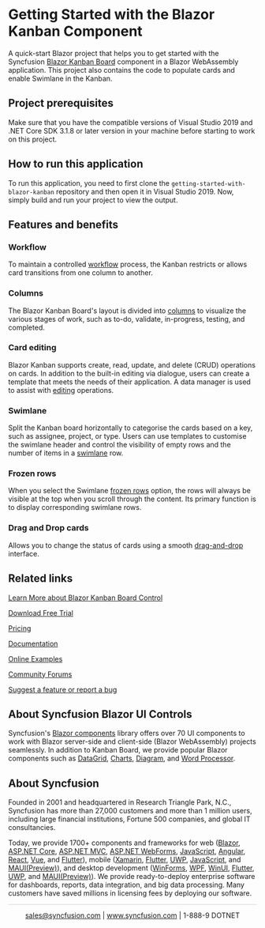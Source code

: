 # Getting Started with the Blazor Kanban Component
A quick-start Blazor project that helps you to get started with the Syncfusion [Blazor Kanban Board](https://www.syncfusion.com/blazor-components/blazor-kanban-board?utm_source=github&utm_medium=listing&utm_campaign=blazor-kanban-github-samples) component in a Blazor WebAssembly application. This project also contains the code to populate cards and enable Swimlane in the Kanban.

## Project prerequisites
Make sure that you have the compatible versions of Visual Studio 2019 and .NET Core SDK 3.1.8 or later version in your machine before starting to work on this project.

## How to run this application
To run this application, you need to first clone the `getting-started-with-blazor-kanban` repository and then open it in Visual Studio 2019. Now, simply build and run your project to view the output.

## Features and benefits

### Workflow
To maintain a controlled [workflow](https://blazor.syncfusion.com/documentation/kanban/workflow?utm_source=github&utm_medium=listing&utm_campaign=blazor-kanban-github-samples) process, the Kanban restricts or allows card transitions from one column to another.

### Columns
The Blazor Kanban Board's layout is divided into [columns](https://blazor.syncfusion.com/documentation/kanban/columns?utm_source=github&utm_medium=listing&utm_campaign=blazor-kanban-github-samples) to visualize the various stages of work, such as to-do, validate, in-progress, testing, and completed.

### Card editing
Blazor Kanban supports create, read, update, and delete (CRUD) operations on cards. In addition to the built-in editing via dialogue, users can create a template that meets the needs of their application. A data manager is used to assist with [editing](https://blazor.syncfusion.com/documentation/kanban/dialog?utm_source=github&utm_medium=listing&utm_campaign=blazor-kanban-github-samples) operations.

### Swimlane
Split the Kanban board horizontally to categorise the cards based on a key, such as assignee, project, or type. Users can use templates to customise the swimlane header and control the visibility of empty rows and the number of items in a [swimlane](https://blazor.syncfusion.com/documentation/kanban/swimlane?utm_source=github&utm_medium=listing&utm_campaign=blazor-kanban-github-samples) row.

### Frozen rows
When you select the Swimlane [frozen rows](https://blazor.syncfusion.com/documentation/kanban/swimlane?utm_source=github&utm_medium=listing&utm_campaign=blazor-kanban-github-samples#enable-frozen-rows) option, the rows will always be visible at the top when you scroll through the content. Its primary function is to display corresponding swimlane rows.

### Drag and Drop cards
Allows you to change the status of cards using a smooth [drag-and-drop](https://blazor.syncfusion.com/documentation/kanban/drag-and-drop?utm_source=github&utm_medium=listing&utm_campaign=blazor-kanban-github-samples) interface.


## Related links
[Learn More about Blazor Kanban Board Control](https://www.syncfusion.com/blazor-components/blazor-kanban-board?utm_source=github&utm_medium=listing&utm_campaign=blazor-kanban-github-samples)

[Download Free Trial](https://www.syncfusion.com/downloads/blazor?utm_source=github&utm_medium=listing&utm_campaign=blazor-kanban-github-samples)

[Pricing](https://www.syncfusion.com/sales/products/blazor?utm_source=github&utm_medium=listing&utm_campaign=blazor-kanban-github-samples)

[Documentation](https://blazor.syncfusion.com/documentation/kanban/getting-started?utm_source=github&utm_medium=listing&utm_campaign=blazor-kanban-github-samples)

[Online Examples](https://blazor.syncfusion.com/demos/kanban/overview?theme=bootstrap5?utm_source=github&utm_medium=listing&utm_campaign=blazor-kanban-github-samples)

[Community Forums](https://www.syncfusion.com/forums/blazor-components?utm_source=github&utm_medium=listing&utm_campaign=blazor-kanban-github-samples)

[Suggest a feature or report a bug](https://www.syncfusion.com/feedback/blazor-components?control=kanban?utm_source=github&utm_medium=listing&utm_campaign=blazor-kanban-github-samples)

## About Syncfusion Blazor UI Controls
Syncfusion's [Blazor components](https://www.syncfusion.com/blazor-components?utm_source=github&utm_medium=listing&utm_campaign=blazor-kanban-github-samples) library offers over 70 UI components to work with Blazor server-side and client-side (Blazor WebAssembly) projects seamlessly. In addition to Kanban Board, we provide popular Blazor components such as [DataGrid](https://www.syncfusion.com/blazor-components/blazor-datagrid?utm_source=github&utm_medium=listing&utm_campaign=blazor-kanban-github-samples), [Charts](https://www.syncfusion.com/blazor-components/blazor-charts?utm_source=github&utm_medium=listing&utm_campaign=blazor-kanban-github-samples), [Diagram](https://www.syncfusion.com/blazor-components/blazor-diagram?utm_source=github&utm_medium=listing&utm_campaign=blazor-kanban-github-samples), and [Word Processor](https://www.syncfusion.com/blazor-components/blazor-word-processor?utm_source=github&utm_medium=listing&utm_campaign=blazor-kanban-github-samples).

## About Syncfusion
Founded in 2001 and headquartered in Research Triangle Park, N.C., Syncfusion has more than 27,000 customers and more than 1 million users, including large financial institutions, Fortune 500 companies, and global IT consultancies.

Today, we provide 1700+ components and frameworks for web ([Blazor](https://www.syncfusion.com/blazor-components?utm_source=github&utm_medium=listing&utm_campaign=blazor-kanban-github-samples), [ASP.NET Core](https://www.syncfusion.com/aspnet-core-ui-controls?utm_source=github&utm_medium=listing&utm_campaign=blazor-kanban-github-samples), [ASP.NET MVC](https://www.syncfusion.com/aspnet-mvc-ui-controls?utm_source=github&utm_medium=listing&utm_campaign=blazor-kanban-github-samples), [ASP.NET WebForms](https://www.syncfusion.com/jquery/aspnet-webforms-ui-controls?utm_source=github&utm_medium=listing&utm_campaign=blazor-kanban-github-samples), [JavaScript](https://www.syncfusion.com/javascript-ui-controls?utm_source=github&utm_medium=listing&utm_campaign=blazor-kanban-github-samples), [Angular](https://www.syncfusion.com/angular-ui-components?utm_source=github&utm_medium=listing&utm_campaign=blazor-kanban-github-samples), [React](https://www.syncfusion.com/react-ui-components?utm_source=github&utm_medium=listing&utm_campaign=blazor-kanban-github-samples), [Vue](https://www.syncfusion.com/vue-ui-components?utm_source=github&utm_medium=listing&utm_campaign=blazor-kanban-github-samples), and [Flutter](https://www.syncfusion.com/flutter-widgets?utm_source=github&utm_medium=listing&utm_campaign=blazor-kanban-github-samples)), mobile ([Xamarin](https://www.syncfusion.com/xamarin-ui-controls?utm_source=github&utm_medium=listing&utm_campaign=blazor-kanban-github-samples), [Flutter](https://www.syncfusion.com/flutter-widgets?utm_source=github&utm_medium=listing&utm_campaign=blazor-kanban-github-samples), [UWP](https://www.syncfusion.com/uwp-ui-controls?utm_source=github&utm_medium=listing&utm_campaign=blazor-kanban-github-samples), [JavaScript](https://www.syncfusion.com/javascript-ui-controls?utm_source=github&utm_medium=listing&utm_campaign=blazor-kanban-github-samples), and [MAUI(Preview)](https://www.syncfusion.com/maui-controls?utm_source=github&utm_medium=listing&utm_campaign=blazor-kanban-github-samples)), and desktop development ([WinForms](https://www.syncfusion.com/winforms-ui-controls?utm_source=github&utm_medium=listing&utm_campaign=blazor-kanban-github-samples), [WPF](https://www.syncfusion.com/wpf-ui-controls?utm_source=github&utm_medium=listing&utm_campaign=blazor-kanban-github-samples), [WinUI](https://www.syncfusion.com/winui-controls?utm_source=github&utm_medium=listing&utm_campaign=blazor-kanban-github-samples), [Flutter](https://www.syncfusion.com/flutter-widgets?utm_source=github&utm_medium=listing&utm_campaign=blazor-kanban-github-samples), [UWP](https://www.syncfusion.com/uwp-ui-controls?utm_source=github&utm_medium=listing&utm_campaign=blazor-kanban-github-samples), and [MAUI(Preview)](https://www.syncfusion.com/maui-controls?utm_source=github&utm_medium=listing&utm_campaign=blazor-kanban-github-samples)). We provide ready-to-deploy enterprise software for dashboards, reports, data integration, and big data processing. Many customers have saved millions in licensing fees by deploying our software.

<hr style="height:0.3px;border:none;color:lightgrey;background-color:lightgrey;" />

<p align="center">
  <a href="mailto:sales@syncfusion.com?Subject=Syncfusion Blazor Kanban Board - Github" target="_top">sales@syncfusion.com</a> | <a href="https://www.syncfusion.com?utm_source=github&utm_medium=listing&utm_campaign=blazor-kanban-github-samples">www.syncfusion.com</a> | 1-888-9 DOTNET <br>
</p>